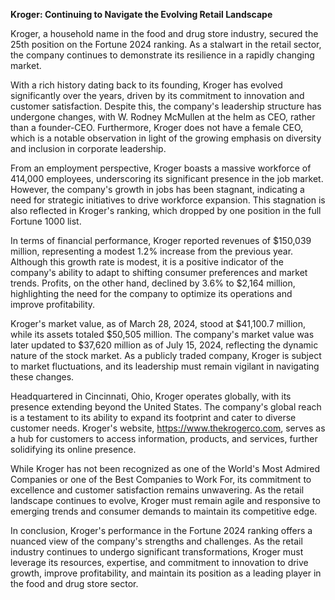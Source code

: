 **Kroger: Continuing to Navigate the Evolving Retail Landscape**

Kroger, a household name in the food and drug store industry, secured the 25th position on the Fortune 2024 ranking. As a stalwart in the retail sector, the company continues to demonstrate its resilience in a rapidly changing market.

With a rich history dating back to its founding, Kroger has evolved significantly over the years, driven by its commitment to innovation and customer satisfaction. Despite this, the company's leadership structure has undergone changes, with W. Rodney McMullen at the helm as CEO, rather than a founder-CEO. Furthermore, Kroger does not have a female CEO, which is a notable observation in light of the growing emphasis on diversity and inclusion in corporate leadership.

From an employment perspective, Kroger boasts a massive workforce of 414,000 employees, underscoring its significant presence in the job market. However, the company's growth in jobs has been stagnant, indicating a need for strategic initiatives to drive workforce expansion. This stagnation is also reflected in Kroger's ranking, which dropped by one position in the full Fortune 1000 list.

In terms of financial performance, Kroger reported revenues of $150,039 million, representing a modest 1.2% increase from the previous year. Although this growth rate is modest, it is a positive indicator of the company's ability to adapt to shifting consumer preferences and market trends. Profits, on the other hand, declined by 3.6% to $2,164 million, highlighting the need for the company to optimize its operations and improve profitability.

Kroger's market value, as of March 28, 2024, stood at $41,100.7 million, while its assets totaled $50,505 million. The company's market value was later updated to $37,620 million as of July 15, 2024, reflecting the dynamic nature of the stock market. As a publicly traded company, Kroger is subject to market fluctuations, and its leadership must remain vigilant in navigating these changes.

Headquartered in Cincinnati, Ohio, Kroger operates globally, with its presence extending beyond the United States. The company's global reach is a testament to its ability to expand its footprint and cater to diverse customer needs. Kroger's website, https://www.thekrogerco.com, serves as a hub for customers to access information, products, and services, further solidifying its online presence.

While Kroger has not been recognized as one of the World's Most Admired Companies or one of the Best Companies to Work For, its commitment to excellence and customer satisfaction remains unwavering. As the retail landscape continues to evolve, Kroger must remain agile and responsive to emerging trends and consumer demands to maintain its competitive edge.

In conclusion, Kroger's performance in the Fortune 2024 ranking offers a nuanced view of the company's strengths and challenges. As the retail industry continues to undergo significant transformations, Kroger must leverage its resources, expertise, and commitment to innovation to drive growth, improve profitability, and maintain its position as a leading player in the food and drug store sector.